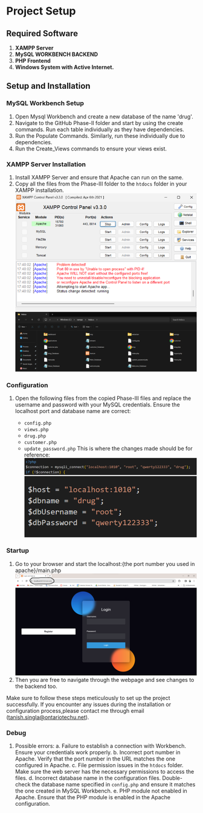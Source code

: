 # Project Setup

## Required Software

1. **XAMPP Server**
2. **MySQL WORKBENCH BACKEND**
3. **PHP Frontend**
4. **Windows System with Active Internet.**

## Setup and Installation

### MySQL Workbench Setup

1. Open Mysql Workbench and create a new database of the name 'drug'.
2. Navigate to the GitHub Phase-II folder and start by using the create commands. Run each table individually as they have dependencies.
3. Run the Populate Commands. Similarly, run these individually due to dependencies.
4. Run the Create_Views commands to ensure your views exist.

### XAMPP Server Installation

1. Install XAMPP Server and ensure that Apache can run on the same.
2. Copy all the files from the Phase-III folder to the `htdocs` folder in your XAMPP installation.
   ![XAMPP Server Success](./xamppsuccess.png)
   ![htdocs path](./dirxampp.png)

### Configuration

1. Open the following files from the copied Phase-III files and replace the username and password with your MySQL credentials. Ensure the localhost port and database name are correct:

   - `config.php`
   - `views.php`
   - `drug.php`
   - `customer.php`
   - `update_password.php`
     This is where the changes made should be for reference:
     ![In config.php and views.php](./cred2.png)
     ![In drug.php, customer.php and updte_password.php](./cred1.png)

### Startup

1. Go to your browser and start the localhost:{the port number you used in apache}/main.php
   ![It should look like this:](./url.png)
2. Then you are free to navigate through the webpage and see changes to the backend too.

Make sure to follow these steps meticulously to set up the project successfully. If you encounter any issues during the installation or configuration process,please contact me through email (tanish.singla@ontariotechu.net).

### Debug

1. Possible errors:
   a. Failure to establish a connection with Workbench. Ensure your credentials work properly.
   b. Incorrect port number in Apache. Verify that the port number in the URL matches the one configured in Apache.
   c. File permission issues in the `htdocs` folder. Make sure the web server has the necessary permissions to access the files.
   d. Incorrect database name in the configuration files. Double-check the database name specified in `config.php` and ensure it matches the one created in MySQL Workbench.
   e. PHP module not enabled in Apache. Ensure that the PHP module is enabled in the Apache configuration.
